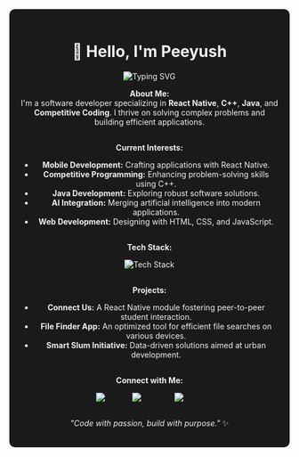<div align="center" style="padding: 20px; border-radius: 10px; background-color: #1a1a1a; color: #f0f0f0;">

# 👋 Hello, I'm **Peeyush**

![Typing SVG](https://readme-typing-svg.herokuapp.com?font=Fira+Code&size=30&duration=4000&color=00C9FF&center=true&vCenter=true&width=500&lines=Software+Developer;React+Native+|+C%2B%2B+|+Java;Competitive+Programmer;AI+Enthusiast)

**About Me:**  
I'm a software developer specializing in **React Native**, **C++**, **Java**, and **Competitive Coding**. I thrive on solving complex problems and building efficient applications.

---

**Current Interests:**  
- **Mobile Development:** Crafting applications with React Native.
- **Competitive Programming:** Enhancing problem-solving skills using C++.
- **Java Development:** Exploring robust software solutions.
- **AI Integration:** Merging artificial intelligence into modern applications.
- **Web Development:** Designing with HTML, CSS, and JavaScript.

---

**Tech Stack:**

<p align="center">
  <img src="https://skillicons.dev/icons?i=cpp,java,react,js,html,css,python,git,vscode,androidstudio" alt="Tech Stack" />
</p>

---

**Projects:**
- **Connect Us:** A React Native module fostering peer-to-peer student interaction.
- **File Finder App:** An optimized tool for efficient file searches on various devices.
- **Smart Slum Initiative:** Data-driven solutions aimed at urban development.

---

**Connect with Me:**

<p align="center">
  <a href="https://github.com/peeyush6" target="_blank">
    <img src="https://img.shields.io/badge/GitHub-333?style=for-the-badge&logo=github&logoColor=white" alt="GitHub" />
  </a>
  <a href="https://www.linkedin.com/in/your-profile" target="_blank">
    <img src="https://img.shields.io/badge/LinkedIn-0077B5?style=for-the-badge&logo=linkedin&logoColor=white" alt="LinkedIn" />
  </a>
  <a href="mailto:your-email@example.com" target="_blank">
    <img src="https://img.shields.io/badge/Email-D14836?style=for-the-badge&logo=gmail&logoColor=white" alt="Email" />
  </a>
</p>

---

*"Code with passion, build with purpose."* ✨

</div>
